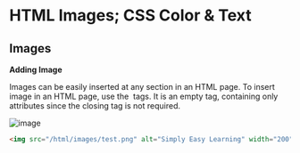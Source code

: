 # HTML Images; CSS Color & Text

## Images

**Adding Image**

Images can be easily inserted at any section in an HTML page. To insert image in an HTML page, use the <img> tags. It is an empty tag, containing only attributes since the closing tag is not required.

![image](https://www.tutorialspoint.com/assets/questions/images/167928-1516185173.jpg)

```html
<img src="/html/images/test.png" alt="Simply Easy Learning" width="200" height="80">
 ```

 
 